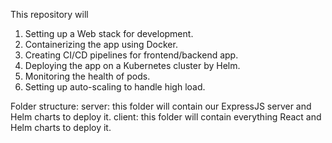 This repository will
1. Setting up a Web stack for development.
2. Containerizing the app using Docker.
3. Creating CI/CD pipelines for frontend/backend app.
4. Deploying the app on a Kubernetes cluster by Helm.
5. Monitoring the health of pods.
6. Setting up auto-scaling to handle high load.

Folder structure:
server: this folder will contain our ExpressJS server and Helm charts to deploy it.
client: this folder will contain everything React and Helm charts to deploy it.
